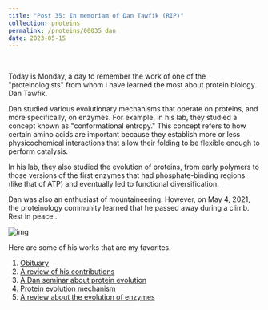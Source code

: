 ```yaml
---
title: "Post 35: In memoriam of Dan Tawfik (RIP)"
collection: proteins
permalink: /proteins/00035_dan
date: 2023-05-15
---
```


&nbsp;

Today is Monday, a day to remember the work of one of the "proteinologists" from whom I have learned the most about protein biology. Dan Tawfik.

Dan studied various evolutionary mechanisms that operate on proteins, and more specifically, on enzymes. For example, in his lab, they studied a concept known as "conformational entropy." This concept refers to how certain amino acids are important because they establish more or less physicochemical interactions that allow their folding to be flexible enough to perform catalysis.

In his lab, they also studied the evolution of proteins, from early polymers to those versions of the first enzymes that had phosphate-binding regions (like that of ATP) and eventually led to functional diversification.

Dan was also an enthusiast of mountaineering. However, on May 4, 2021, the proteinology community learned that he passed away during a climb. Rest in peace.. 

![img](/images/proteins/00034_dan.jpg)


Here are some of his works that are my favorites.
1. [Obituary](https://www.nature.com/articles/s41589-021-00864-w) 
2. [A review of his contributions](https://www.sciencedirect.com/science/article/pii/S0022283622000262)
3. [A Dan seminar about protein evolution](https://youtu.be/voc4nc2r5b0)
4. [Protein evolution mechanism](https://www.nature.com/articles/nmeth1207-991)
5. [A review about the evolution of enzymes](https://pubs.acs.org/doi/10.1021/acs.chemrev.8b00039)

